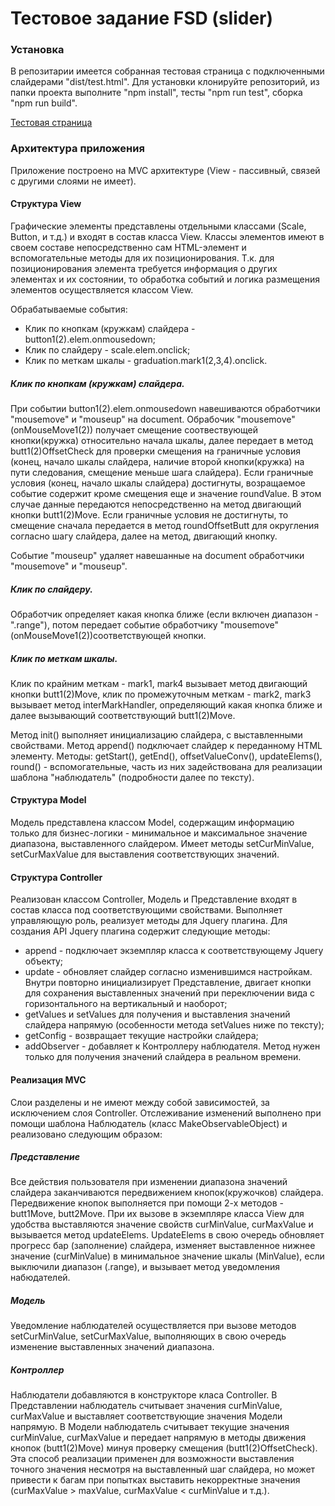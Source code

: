 # Тестовое задание FSD (slider)


### Установка
В репозитарии имеется собранная тестовая страница с подключенными слайдерами "dist/test.html". Для установки клонируйте репозиторий, из папки проекта выполните "npm install", тесты "npm run test", сборка "npm run build".

[Тестовая страница](https://nirall.github.io/slider/dist/test) 

### Архитектура приложения

Приложение построено на MVC архитектуре (View - пассивный, связей с другими слоями не имеет).

#### Структура View
Графические элементы представлены отдельными классами (Scale, Button, и т.д.) и входят в состав класса View. Классы элементов имеют в своем составе непосредственно сам HTML-элемент и вспомогательные методы для их позиционирования. Т.к. для позиционирования элемента требуется информация о других элементах и их состоянии, то обработка событий и логика размещения элементов осуществляется классом View.

Обрабатываемые события:
- Клик по кнопкам (кружкам) слайдера - button1(2).elem.onmousedown;
- Клик по слайдеру - scale.elem.onclick;
- Клик по меткам шкалы - graduation.mark1(2,3,4).onclick.

##### Клик по кнопкам (кружкам) слайдера.
При событии button1(2).elem.onmousedown навешиваются обработчики "mousemove" и "mouseup" на document.
Обрабочик "mousemove" (onMouseMove1(2)) получает смещение соотвествующей кнопки(кружка) относительно начала шкалы, далее передает в метод butt1(2)OffsetCheck для проверки смещения на граничные условия (конец, начало шкалы слайдера, наличие второй кнопки(кружка) на пути следования, смещение меньше шага слайдера). Если граничные условия (конец, начало шкалы слайдера) достигнуты, возращаемое событие содержит кроме смещения еще и значение roundValue. В этом случае данные передаются непосредственно на метод двигающий кнопки butt1(2)Move. Если граничные условия не достигнуты, то смещение сначала передается в метод roundOffsetButt для округления согласно шагу слайдера, далее на метод, двигающий кнопку.

Событие "mouseup" удаляет навешанные на document обработчики "mousemove" и "mouseup".

##### Клик по слайдеру.
Обработчик определяет какая кнопка ближе (если включен диапазон - ".range"), потом передает событие обработчику "mousemove" (onMouseMove1(2))соответствующей кнопки.

##### Клик по меткам шкалы.
Клик по крайним меткам - mark1, mark4 вызывает метод двигающий кнопки butt1(2)Move, клик по промежуточным меткам - mark2, mark3 вызывает метод interMarkHandler, определяющий какая кнопка ближе и далее вызывающий соответствующий butt1(2)Move.

Метод init() выполняет инициализацию слайдера, с выставленными свойствами. Метод append() подключает слайдер к переданному HTML элементу.
Методы: getStart(), getEnd(), offsetValueConv(), updateElems(), round() - вспомогательные, часть из них задействована для реализации шаблона "наблюдатель" (подробности далее по тексту).

#### Структура Model
Модель представлена классом Model, содержащим информацию только для бизнес-логики - минимальное и максимальное значение диапазона, выставленного слайдером. Имеет методы setCurMinValue, setCurMaxValue для выставления соответствующих значений.

#### Структура Controller
Реализован классом Controller, Модель и Представление входят в состав класса под соответствующими свойствами.
Выполняет управляющую роль, реализует методы для Jquery плагина.
Для создания API Jquery плагина содержит следующие методы:
- append - подключает экземпляр класса к соответствующему Jquery объекту;
- update - обновляет слайдер согласно изменившимся настройкам. Внутри повторно инициализирует Представление, двигает кнопки для сохранения выставленных значений при переключении вида с горизонтального на вертикальный и наоборот;
- getValues и setValues для получения и выставления значений слайдера напрямую (особенности метода setValues ниже по тексту);
- getConfig - возвращает текущие настройки слайдера;
- addObserver - добавляет к Контроллеру наблюдателя. Метод нужен только для получения значений слайдера в реальном времени.

#### Реализация MVC
Слои разделены и не имеют между собой зависимостей, за исключением слоя Controller. Отслеживание изменений выполнено при помощи шаблона Наблюдатель (класс MakeObservableObject) и реализовано следующим образом:

##### Представление
Все действия пользователя при изменении диапазона значений слайдера заканчиваются передвижением кнопок(кружочков) слайдера. Передвижение кнопок выполняется при помощи 2-х методов - butt1Move, butt2Move. При их вызове в экземпляре класса View для удобства выставляются значение свойств curMinValue, curMaxValue и вызывается метод updateElems. UpdateElems в свою очередь обновляет прогресс бар (заполнение) слайдера, изменяет выставленное нижнее значение (curMinValue) в минимальное значение шкалы (MinValue), если выключили диапазон (.range),  и вызывает метод уведомления набюдателей.

##### Модель
Уведомление наблюдателей осуществляется при вызове методов setCurMinValue, setCurMaxValue, выполняющих в свою очередь изменение выставленных значений диапазона.

##### Контроллер
Наблюдатели добавляются в конструкторе класа Controller. В Представлении наблюдатель считывает значения curMinValue, curMaxValue и выставляет соответствующие значения Модели напрямую. В Модели наблюдатель считывает текущие значения curMinValue, curMaxValue и передает напрямую в методы движения кнопок (butt1(2)Move) минуя проверку смещения (butt1(2)OffsetCheck). Эта способ реализации применен для возможности выставления точного значения несмотря на выставленный шаг слайдера, но может привести к багам при попытках выставить некорректные значения (curMaxValue > maxValue, curMaxValue < curMinValue и т.д.).
